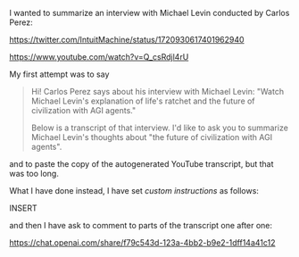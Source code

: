 I wanted to summarize an interview with Michael Levin conducted by Carlos Perez:

https://twitter.com/IntuitMachine/status/1720930617401962940

https://www.youtube.com/watch?v=Q_csRdjl4rU

My first attempt was to say

>Hi! Carlos Perez says about his interview with Michael Levin:
"Watch Michael Levin's explanation of life's ratchet and the future of civilization with AGI agents."
>
>Below is a transcript of that interview. I'd like to ask you to summarize Michael Levin's thoughts about
"the future of civilization with AGI agents".

and to paste the copy of the autogenerated YouTube transcript, but that was too long.

What I have done instead, I have set _custom instructions_ as follows:

INSERT

and then I have ask to comment to parts of the transcript one after one:

https://chat.openai.com/share/f79c543d-123a-4bb2-b9e2-1dff14a41c12

